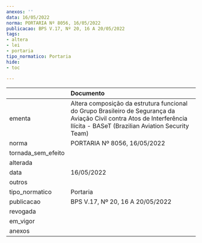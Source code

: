 ```yaml
---
anexos: ''
data: 16/05/2022
norma: PORTARIA Nº 8056, 16/05/2022
publicacao: BPS V.17, Nº 20, 16 A 20/05/2022
tags:
- altera
- lei
- portaria
tipo_normatico: Portaria
hide: 
- toc 
 
---
```


|                    | Documento                                                                                                                                                                  |
|:-------------------|:---------------------------------------------------------------------------------------------------------------------------------------------------------------------------|
| ementa             | Altera composição da estrutura funcional do Grupo Brasileiro de Segurança da Aviação Civil contra Atos de Interferência Ilícita - BASeT (Brazilian Aviation Security Team) |
| norma              | PORTARIA Nº 8056, 16/05/2022                                                                                                                                               |
| tornada_sem_efeito |                                                                                                                                                                            |
| alterada           |                                                                                                                                                                            |
| data               | 16/05/2022                                                                                                                                                                 |
| outros             |                                                                                                                                                                            |
| tipo_normatico     | Portaria                                                                                                                                                                   |
| publicacao         | BPS V.17, Nº 20, 16 A 20/05/2022                                                                                                                                           |
| revogada           |                                                                                                                                                                            |
| em_vigor           |                                                                                                                                                                            |
| anexos             |                                                                                                                                                                            |